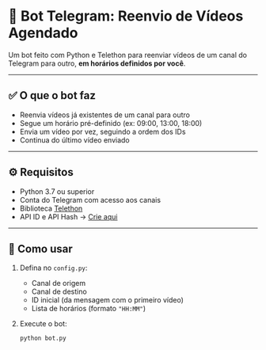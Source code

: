 # 🤖 Bot Telegram: Reenvio de Vídeos Agendado

Um bot feito com Python e Telethon para reenviar vídeos de um canal do Telegram para outro, **em horários definidos por você**.

---

## ✅ O que o bot faz

- Reenvia vídeos já existentes de um canal para outro
- Segue um horário pré-definido (ex: 09:00, 13:00, 18:00)
- Envia um vídeo por vez, seguindo a ordem dos IDs
- Continua do último vídeo enviado

---

## ⚙️ Requisitos

- Python 3.7 ou superior
- Conta do Telegram com acesso aos canais
- Biblioteca [Telethon](https://github.com/LonamiWebs/Telethon)
- API ID e API Hash → [Crie aqui](https://my.telegram.org)

---

## 🚀 Como usar

1. Defina no `config.py`:
   - Canal de origem
   - Canal de destino
   - ID inicial (da mensagem com o primeiro vídeo)
   - Lista de horários (formato `"HH:MM"`)

2. Execute o bot:
   ```bash
   python bot.py
